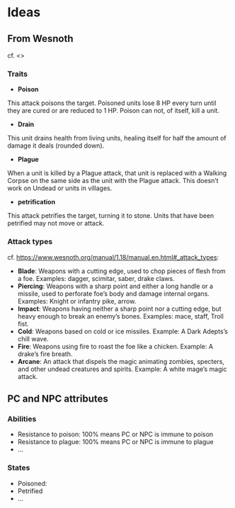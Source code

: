 # Ideas

## From Wesnoth

cf. <>

### Traits



- **Poison**
  
This attack poisons the target. Poisoned units lose 8 HP every turn until they are cured or are reduced to 1 HP. Poison can not, of itself, kill a unit.

- **Drain**
  
This unit drains health from living units, healing itself for half the amount of damage it deals (rounded down).

- **Plague**

When a unit is killed by a Plague attack, that unit is replaced with a Walking Corpse on the same side as the unit with the Plague attack. This doesn’t work on Undead or units in villages.

- **petrification**

This attack petrifies the target, turning it to stone. Units that have been petrified may not move or attack.

### Attack types

cf. <https://www.wesnoth.org/manual/1.18/manual.en.html#_attack_types>:

- **Blade**: Weapons with a cutting edge, used to chop pieces of flesh from a foe. Examples: dagger, scimitar, saber, drake claws.
- **Piercing**: Weapons with a sharp point and either a long handle or a missile, used to perforate foe’s body and damage internal organs. Examples: Knight or infantry pike, arrow.
- **Impact**: Weapons having neither a sharp point nor a cutting edge, but heavy enough to break an enemy’s bones. Examples: mace, staff, Troll fist.
- **Cold**: Weapons based on cold or ice missiles. Example: A Dark Adepts’s chill wave.
- **Fire**: Weapons using fire to roast the foe like a chicken. Example: A drake’s fire breath.
- **Arcane**: An attack that dispels the magic animating zombies, specters, and other undead creatures and spirits. Example: A white mage’s magic attack.

## PC and NPC attributes

### Abilities

- Resistance to poison: 100% means PC or NPC is immune to poison
- Resistance to plague: 100% means PC or NPC is immune to plague
- ...

### States

- Poisoned:
- Petrified
- ...
